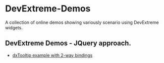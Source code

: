 # DevExtreme-Demos
A collection of online demos showing variously scenario using DevExtreme widgets.


## DevExtreme Demos - JQuery approach.

* [dxTooltip example with 2-way bindings](https://eugeniykiyashko.github.io/DevExtreme-Demos/demos/Devextreme-dxTooltip-jquery-example/index.html)
